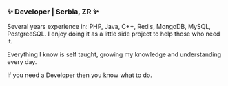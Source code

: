 ### ✨ Developer | Serbia, ZR ✨

Several years experience in: PHP, Java, C++, Redis, MongoDB, MySQL, PostgreeSQL. I enjoy doing it as a little side project to help those who need it.

Everything I know is self taught, growing my knowledge and understanding every day.

If you need a Developer then you know what to do.
